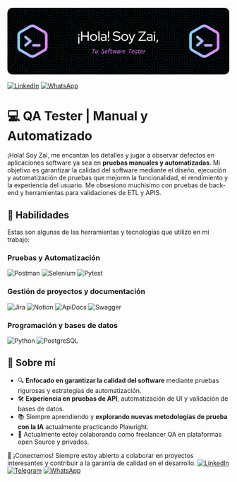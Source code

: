 ![Header](./header_git.png)

[![LinkedIn](https://img.shields.io/badge/LinkedIn-0077B5?style=for-the-badge&logo=linkedin&logoColor=white)](https://www.linkedin.com/in/valenzzaira)
[![WhatsApp](https://img.shields.io/badge/WhatsApp-25D366?style=for-the-badge&logo=whatsapp&logoColor=white)](https://wa.me/4495699296)

# 💻 QA Tester | Manual y Automatizado

¡Hola! Soy Zai, me encantan los detalles y jugar a observar defectos en aplicaciones software ya sea en  **pruebas manuales y automatizadas**. Mi objetivo es garantizar la calidad del software mediante el diseño, ejecución y automatización de pruebas que mejoren la funcionalidad, el rendimiento y la experiencia del usuario. Me obsesiono muchisimo con pruebas de back-end y herramientas para validaciones de ETL y APIS.

## 🚀 Habilidades

Estas son algunas de las herramientas y tecnologías que utilizo en mi trabajo:

### Pruebas y Automatización
![Postman](https://img.shields.io/badge/Postman-F76935?style=for-the-badge&logo=postman&logoColor=white)
![Selenium](https://img.shields.io/badge/Selenium-WebDriver-43B02A?style=for-the-badge&logo=selenium&logoColor=white)
![Pytest](https://img.shields.io/badge/Pytest-0A9EDC?style=for-the-badge&logo=pytest&logoColor=white)

### Gestión de proyectos y documentación
![Jira](https://img.shields.io/badge/Jira-0052CC?style=for-the-badge&logo=jira&logoColor=white)
![Notion](https://img.shields.io/badge/Notion-000000?style=for-the-badge&logo=notion&logoColor=white)
![ApiDocs](https://img.shields.io/badge/ApiDocs-0078D4?style=for-the-badge&logo=microsoftazure&logoColor=white)
![Swagger](https://img.shields.io/badge/Swagger-85EA2D?style=for-the-badge&logo=swagger&logoColor=white)

### Programación y bases de datos
![Python](https://img.shields.io/badge/Python-3776AB?style=for-the-badge&logo=python&logoColor=white)
![PostgreSQL](https://img.shields.io/badge/PostgreSQL-316192?style=for-the-badge&logo=postgresql&logoColor=white)

## 📌 Sobre mí
- 🔍 **Enfocado en garantizar la calidad del software** mediante pruebas rigurosas y estrategias de automatización.
- 🛠 **Experiencia en pruebas de API**, automatización de UI y validación de bases de datos.
- 📚 Siempre aprendiendo y **explorando nuevas metodologías de prueba con la IA** actualmente practicando Plawright.
- 🔭 Actualmente estoy colaborando como freelancer QA en plataformas open Source y privados.

💬 ¡Conectemos! Siempre estoy abierto a colaborar en proyectos interesantes y contribuir a la garantía de calidad en el desarrollo. [![LinkedIn](https://img.shields.io/badge/LinkedIn-0077B5?style=for-the-badge&logo=linkedin&logoColor=white)](#)
[![Telegram](https://img.shields.io/badge/Telegram-2CA5E0?style=for-the-badge&logo=telegram&logoColor=white)](#)
[![WhatsApp](https://img.shields.io/badge/WhatsApp-25D366?style=for-the-badge&logo=whatsapp&logoColor=white)](#)




<!--
**valenzzaira/valenzzaira** is a ✨ _special_ ✨ repository because its `README.md` (this file) appears on your GitHub profile.

Here are some ideas to get you started:

- 🔭 I’m currently working on ...
- 🌱 I’m currently learning ...
- 👯 I’m looking to collaborate on ...
- 🤔 I’m looking for help with ...
- 💬 Ask me about ...
- 📫 How to reach me: ...
- 😄 Pronouns: ...
- ⚡ Fun fact: ...
-->
